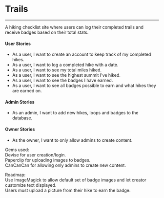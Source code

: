 # Trails
-----

A hiking checklist site where users can log their completed trails and receive badges based on their total stats.  

#### User Stories
* As a user, I want to create an account to keep track of my completed hikes.
* As a user, I want to log a completed hike with a date.
* As a user, I want to see my total miles hiked.
* As a user, I want to see the highest summit I've hiked.
* As a user, I want to see the badges I have earned.
* As a user, I want to see all badges possible to earn and what hikes they are earned on.

#### Admin Stories
* As an admin, I want to add new hikes, loops and badges to the database.

#### Owner Stories
* As the owner, I want to only allow admins to create content.



Gems used:  
Devise for user creation/login.  
Paperclip for uploading images to badges.  
CanCanCan for allowing only admins to create new content.  

Roadmap:  
Use ImageMagick to allow default set of badge images and let creator customize text displayed.  
Users must upload a picture from their hike to earn the badge.  
